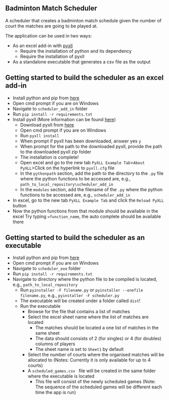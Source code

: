 ## Badminton Match Scheduler
A scheduler that creates a badminton match schedule given the number of court the matches are going to be played at. 

The application can be used in two ways:
- As an excel add-in with [pyxll](https://www.pyxll.com/index.html)
    - Require the installation of python and its dependency
    - Require the installation of pyxll
- As a standalone executable that generates a csv file as the output

## Getting started to build the scheduler as an excel add-in
- Install python and pip from [here](https://www.python.org/)
- Open cmd prompt if you are on Windows
- Navigate to `scheduler_add_in` folder
- Run `pip install -r requirements.txt`
- Install pyxll (More information can be found [here](https://www.pyxll.com/docs/introduction.html#quickstart))
    - Download pyxll from [here](https://www.pyxll.com/download.html)
    - Open cmd prompt if you are on Windows
    - Run `pyxll install`
    - When prompt if pyxll has been downloaded, answer yes `y`
    - When prompt for the path to the downloaded pyxll, provide the path to the downloaded pyxll zip folder
    - The installation is complete!
    - Open excel and go to the new tab `PyXLL Example Tab`>`About PyXLL`>Click on the hyperlink to `pyxll.cfg` file
    - In the `pythonpath` section, add the path to the directory to the `.py` file where the python functions to be accessed are, e.g., `path_to_local_repository\scheduler_add_in`
    - In the `modules` section, add the filename of the `.py` where the python functions to be accessed are, e.g., `scheduler_add_in`
- In excel, go to the new tab `PyXLL Example Tab` and click the `Reload PyXLL` button
- Now the python functions from that module should be available in the excel
    Try typing `=function_name`, the auto complete should be available there
    
## Getting started to build the scheduler as an executable
- Install python and pip from [here](https://www.python.org/)
- Open cmd prompt if you are on Windows
- Navigate to `scheduler_exe` folder
- Run `pip install -r requirements.txt`
- Navigate to directory where the python file to be compiled is located, e.g., `path_to_local_repository`
    - Run `pyinstaller -F filename.py` or `pyinstaller --onefile filename.py`, e.g., `pyinstaller -F scheduler.py`
    - The executable will be created under a folder called `dist`!
    - Run the executable
        - Browse for the file that contains a list of matches 
        - Select the excel sheet name where the list of matches are located
            - The matches should be located a one list of matches in the same sheet
            - The data should consists of 2 (for singles) or 4 (for doubles) columns of players
            - The sheet name is set to `Sheet1` by default
        - Select the number of courts where the organised matches will be allocated to (Notes: Currently it is only available for up to 4 courts)
        - A `scheduled_games.csv ` file will be created in the same folder where the executable is located
            - This file will consist of the newly scheduled games (Note: The sequence of the scheduled games will be different each time the app is run)
            

